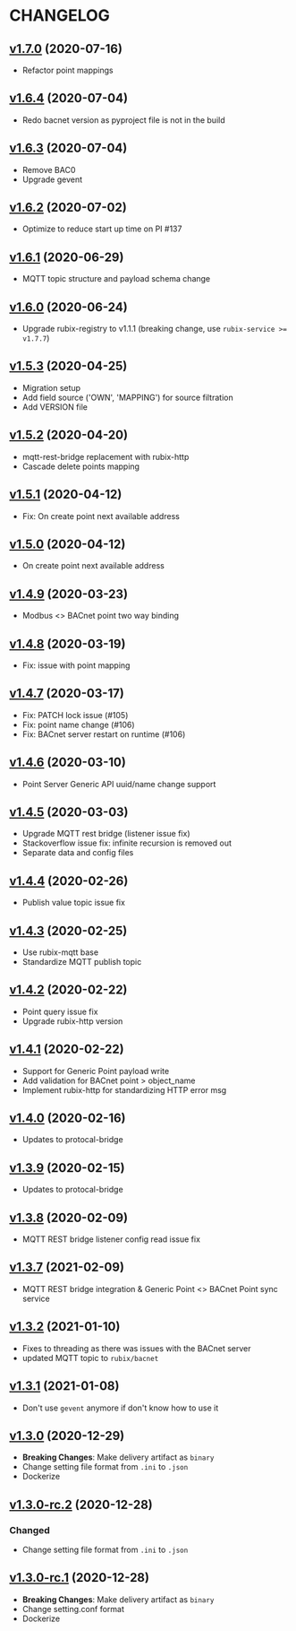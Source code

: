 # CHANGELOG
## [v1.7.0](https://github.com/NubeIO/rubix-bacnet-server/tree/v1.7.0) (2020-07-16)
- Refactor point mappings

## [v1.6.4](https://github.com/NubeIO/rubix-bacnet-server/tree/v1.6.4) (2020-07-04)
- Redo bacnet version as pyproject file is not in the build

## [v1.6.3](https://github.com/NubeIO/rubix-bacnet-server/tree/v1.6.3) (2020-07-04)
- Remove BAC0
- Upgrade gevent

## [v1.6.2](https://github.com/NubeIO/rubix-bacnet-server/tree/v1.6.2) (2020-07-02)
- Optimize to reduce start up time on PI #137

## [v1.6.1](https://github.com/NubeIO/rubix-bacnet-server/tree/v1.6.1) (2020-06-29)
- MQTT topic structure and payload schema change

## [v1.6.0](https://github.com/NubeIO/rubix-bacnet-server/tree/v1.6.0) (2020-06-24)
- Upgrade rubix-registry to v1.1.1 (breaking change, use `rubix-service >= v1.7.7`)

## [v1.5.3](https://github.com/NubeIO/rubix-bacnet-server/tree/v1.5.3) (2020-04-25)
- Migration setup
- Add field source ('OWN', 'MAPPING') for source filtration
- Add VERSION file

## [v1.5.2](https://github.com/NubeIO/rubix-bacnet-server/tree/v1.5.2) (2020-04-20)
- mqtt-rest-bridge replacement with rubix-http
- Cascade delete points mapping

## [v1.5.1](https://github.com/NubeIO/rubix-bacnet-server/tree/v1.5.1) (2020-04-12)
- Fix: On create point next available address

## [v1.5.0](https://github.com/NubeIO/rubix-bacnet-server/tree/v1.5.0) (2020-04-12)
- On create point next available address

## [v1.4.9](https://github.com/NubeIO/rubix-bacnet-server/tree/v1.4.9) (2020-03-23)
- Modbus <> BACnet point two way binding

## [v1.4.8](https://github.com/NubeIO/rubix-bacnet-server/tree/v1.4.8) (2020-03-19)
- Fix: issue with point mapping

## [v1.4.7](https://github.com/NubeIO/rubix-bacnet-server/tree/v1.4.7) (2020-03-17)
- Fix: PATCH lock issue (#105)
- Fix: point name change (#106)
- Fix: BACnet server restart on runtime (#106)

## [v1.4.6](https://github.com/NubeIO/rubix-bacnet-server/tree/v1.4.6) (2020-03-10)
- Point Server Generic API uuid/name change support

## [v1.4.5](https://github.com/NubeIO/rubix-bacnet-server/tree/v1.4.5) (2020-03-03)
- Upgrade MQTT rest bridge (listener issue fix)
- Stackoverflow issue fix: infinite recursion is removed out
- Separate data and config files

## [v1.4.4](https://github.com/NubeIO/rubix-bacnet-server/tree/v1.4.4) (2020-02-26)
- Publish value topic issue fix

## [v1.4.3](https://github.com/NubeIO/rubix-bacnet-server/tree/v1.4.3) (2020-02-25)
- Use rubix-mqtt base
- Standardize MQTT publish topic

## [v1.4.2](https://github.com/NubeIO/rubix-bacnet-server/tree/v1.4.2) (2020-02-22)
- Point query issue fix
- Upgrade rubix-http version

## [v1.4.1](https://github.com/NubeIO/rubix-bacnet-server/tree/v1.4.1) (2020-02-22)
- Support for Generic Point payload write
- Add validation for BACnet point > object_name
- Implement rubix-http for standardizing HTTP error msg

## [v1.4.0](https://github.com/NubeIO/rubix-bacnet-server/tree/v1.4.0) (2020-02-16)
- Updates to protocal-bridge

## [v1.3.9](https://github.com/NubeIO/rubix-bacnet-server/tree/v1.3.9) (2020-02-15)
- Updates to protocal-bridge

## [v1.3.8](https://github.com/NubeIO/rubix-bacnet-server/tree/v1.3.8) (2020-02-09)
- MQTT REST bridge listener config read issue fix

## [v1.3.7](https://github.com/NubeIO/rubix-bacnet-server/tree/v1.3.7) (2021-02-09)
- MQTT REST bridge integration & Generic Point <> BACnet Point sync service

## [v1.3.2](https://github.com/NubeIO/rubix-bacnet-server/tree/v1.3.2) (2021-01-10)
- Fixes to threading as there was issues with the BACnet server
- updated MQTT topic to `rubix/bacnet`

## [v1.3.1](https://github.com/NubeIO/rubix-bacnet-server/tree/v1.3.1) (2021-01-08)
- Don't use `gevent` anymore if don't know how to use it

## [v1.3.0](https://github.com/NubeIO/rubix-bacnet-server/tree/v1.3.0) (2020-12-29)
- **Breaking Changes**: Make delivery artifact as `binary`
- Change setting file format from `.ini` to `.json`
- Dockerize

## [v1.3.0-rc.2](https://github.com/NubeIO/rubix-bacnet-server/tree/v1.3.0-rc.2) (2020-12-28)
### Changed
- Change setting file format from `.ini` to `.json`

## [v1.3.0-rc.1](https://github.com/NubeIO/rubix-bacnet-server/tree/v1.3.0-rc.1) (2020-12-28)
- **Breaking Changes**: Make delivery artifact as `binary`
- Change setting.conf format
- Dockerize
